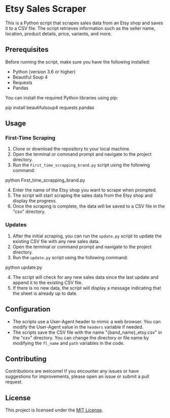 # Etsy Sales Scraper

This is a Python script that scrapes sales data from an Etsy shop and saves it to a CSV file. The script retrieves information such as the seller name, location, product details, price, variants, and more.

## Prerequisites

Before running the script, make sure you have the following installed:

- Python (version 3.6 or higher)
- Beautiful Soup 4
- Requests
- Pandas

You can install the required Python libraries using pip:

pip install beautifulsoup4 requests pandas




## Usage

### First-Time Scraping

1. Clone or download the repository to your local machine.
2. Open the terminal or command prompt and navigate to the project directory.
3. Run the `First_time_scrapping_brand.py` script using the following command:

python First_time_scrapping_brand.py

4. Enter the name of the Etsy shop you want to scrape when prompted.
5. The script will start scraping the sales data from the Etsy shop and display the progress.
6. Once the scraping is complete, the data will be saved to a CSV file in the "csv" directory.

### Updates

1. After the initial scraping, you can run the `update.py` script to update the existing CSV file with any new sales data.
2. Open the terminal or command prompt and navigate to the project directory.
3. Run the `update.py` script using the following command:

python update.py


4. The script will check for any new sales data since the last update and append it to the existing CSV file.
5. If there is no new data, the script will display a message indicating that the sheet is already up to date.

## Configuration

- The scripts use a User-Agent header to mimic a web browser. You can modify the User-Agent value in the `headers` variable if needed.
- The scripts save the CSV file with the name "{band_name}_etsy.csv" in the "csv" directory. You can change the directory or file name by modifying the `fl_name` and `path` variables in the code.

## Contributing

Contributions are welcome! If you encounter any issues or have suggestions for improvements, please open an issue or submit a pull request.

## License

This project is licensed under the [MIT License](LICENSE).
